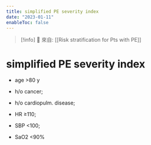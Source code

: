 ```yaml
---
title: simplified PE severity index
date: "2023-01-11"
enableToc: false
---
```


> [!info]
> 🌱 來自: [[Risk stratification for Pts with PE]]

# simplified PE severity index

* age >80 y

* h/o cancer;
* h/o cardiopulm. disease;

* HR ≥110;
* SBP <100;
* SaO2 <90%

